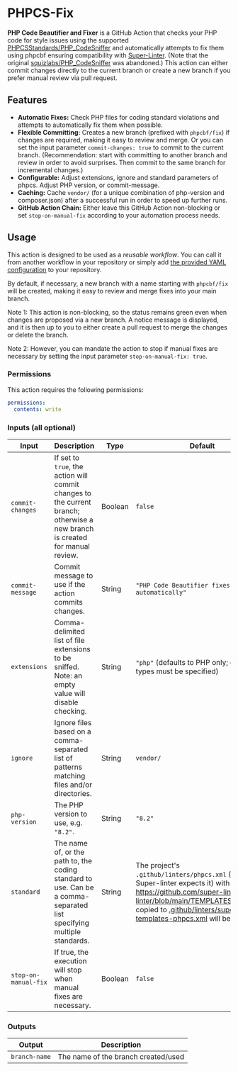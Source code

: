 # PHPCS-Fix

**PHP Code Beautifier and Fixer** is a GitHub Action that checks your PHP code for style issues using the supported [PHPCSStandards/PHP_CodeSniffer](https://github.com/PHPCSStandards/PHP_CodeSniffer/) and automatically attempts to fix them using phpcbf ensuring compatibility with [Super-Linter](https://github.com/super-linter/super-linter).
(Note that the original [squizlabs/PHP_CodeSniffer](https://github.com/squizlabs/PHP_CodeSniffer) was abandoned.)
This action can either commit changes directly to the current branch or create a new branch if you prefer manual review via pull request.

## Features

- **Automatic Fixes:** Check PHP files for coding standard violations and attempts to automatically fix them when possible.
- **Flexible Committing:** Creates a new branch (prefixed with `phpcbf/fix`) if changes are required, making it easy to review and merge. Or you can set the input parameter `commit-changes: true` to commit to the current branch. (Recommendation: start with committing to another branch and review in order to avoid surprises. Then commit to the same branch for incremental changes.)
- **Configurable:** Adjust extensions, ignore and standard parameters of phpcs. Adjust PHP version, or commit-message.
- **Caching:** Cache `vendor/` (for a unique combination of php-version and composer.json) after a successful run in order to speed up further runs.
- **GitHub Action Chain:** Either leave this GitHub Action non-blocking or set `stop-on-manual-fix` according to your automation process needs.

## Usage

This action is designed to be used as a _reusable workflow_. You can call it from another workflow in your repository or simply add [the provided YAML configuration](.github/workflows/phpcs-phpcbf.yml) to your repository.

By default, if necessary, a new branch with a name starting with `phpcbf/fix` will be created, making it easy to review and merge fixes into your main branch.

Note 1: This action is non-blocking, so the status remains green even when changes are proposed via a new branch.
A notice message is displayed, and it is then up to you to either create a pull request to merge the changes or delete the branch.

Note 2: However, you can mandate the action to stop if manual fixes are necessary by setting the input parameter `stop-on-manual-fix: true`.

### Permissions

This action requires the following permissions:

```yaml
permissions:
  contents: write
```

### Inputs (all optional)

| Input                | Description                                                                                                                  | Type    | Default                                                                                                                                                                                                                                                                                              |
| -------------------- | ---------------------------------------------------------------------------------------------------------------------------- | ------- | ---------------------------------------------------------------------------------------------------------------------------------------------------------------------------------------------------------------------------------------------------------------------------------------------------- |
| `commit-changes`     | If set to `true`, the action will commit changes to the current branch; otherwise a new branch is created for manual review. | Boolean | `false`                                                                                                                                                                                                                                                                                              |
| `commit-message`     | Commit message to use if the action commits changes.                                                                         | String  | `"PHP Code Beautifier fixes applied automatically"`                                                                                                                                                                                                                                                  |
| `extensions`         | Comma-delimited list of file extensions to be sniffed. Note: an empty value will disable checking.                           | String  | `"php"` (defaults to PHP only; other file types must be specified)                                                                                                                                                                                                                                   |
| `ignore`             | Ignore files based on a comma-separated list of patterns matching files and/or directories.                                  | String  | `vendor/`                                                                                                                                                                                                                                                                                            |
| `php-version`        | The PHP version to use, e.g. `"8.2"`.                                                                                        | String  | `"8.2"`                                                                                                                                                                                                                                                                                              |
| `standard`           | The name of, or the path to, the coding standard to use. Can be a comma-separated list specifying multiple standards.        | String  | The project's `.github/linters/phpcs.xml` (where Super-linter expects it) with fallback to <https://github.com/super-linter/super-linter/blob/main/TEMPLATES/phpcs.xml> copied to [.github/linters/super-linter-templates-phpcs.xml](.github/linters/super-linter-templates-phpcs.xml) will be used. |
| `stop-on-manual-fix` | If true, the execution will stop when manual fixes are necessary.                                                            | Boolean | `false`                                                                                                                                                                                                                                                                                              |

### Outputs

| Output        | Description                         |
| ------------- | ----------------------------------- |
| `branch-name` | The name of the branch created/used |
